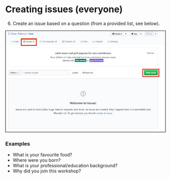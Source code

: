 # Creating issues (everyone)

6. Create an issue based on a question (from a provided list, see below).


![Create issue](images/create_issue.jpg)



### Examples 

* What is your favourite food? 
* Where were you born? 
* What is your professional/education background?
* Why did you join this workshop?

